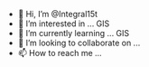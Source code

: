 - 👋 Hi, I’m @Integral15t
- 👀 I’m interested in ... GIS
- 🌱 I’m currently learning ... GIS
- 💞️ I’m looking to collaborate on ... 
- 📫 How to reach me ...

<!---
Integral15t/Integral15t is a ✨ special ✨ repository because its `README.md` (this file) appears on your GitHub profile.
You can click the Preview link to take a look at your changes.
--->
